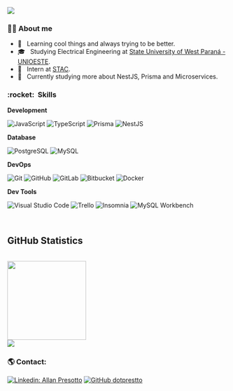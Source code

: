 ![](https://komarev.com/ghpvc/?username=dotprestto&color=006bed)

<h3> 👱‍♂️&nbsp;About me </h3>

- 🤔 &nbsp; Learning cool things and always trying to be better.
- 🎓 &nbsp; Studying Electrical Engineering at <a href="https://www.unioeste.br/portal/campus-foz-do-iguacu/">State University of West Paraná - UNIOESTE</a>.
- 💼 &nbsp; Intern at <a href="https://www.agrostac.com.br/home">STAC</a>.
- 🌱 &nbsp; Currently studying more about NestJS, Prisma and Microservices.


<h3> :rocket: &nbsp;Skills </h3>

**Development**

![JavaScript](https://img.shields.io/badge/-JavaScript-333333?style=flat&logo=javascript)
![TypeScript](https://img.shields.io/badge/-TypeScript-333333?style=flat&logo=typescript)
![Prisma](https://img.shields.io/badge/-Prisma-333333?style=flat&logo=prisma)
![NestJS](https://img.shields.io/badge/-NestJS-333333?style=flat&logo=nestjs)

**Database**

![PostgreSQL](https://img.shields.io/badge/-PostgreSQL-333333?style=flat&logo=postgresql)
![MySQL](https://img.shields.io/badge/-MySQL-333333?style=flat&logo=mysql)

**DevOps**

![Git](https://img.shields.io/badge/-Git-333333?style=flat&logo=git)
![GitHub](https://img.shields.io/badge/-GitHub-333333?style=flat&logo=github)
![GitLab](https://img.shields.io/badge/-GitLab-333333?style=flat&logo=gitlab)
![Bitbucket](https://img.shields.io/badge/-Bitbucket-333333?style=flat&logo=bitbucket)
![Docker](https://img.shields.io/badge/-Docker-333333?style=flat&logo=docker)

**Dev Tools**

![Visual Studio Code](https://img.shields.io/badge/-Visual%20Studio%20Code-333333?style=flat&logo=visual-studio-code&logoColor=007ACC)
![Trello](https://img.shields.io/badge/-Trello-333333?style=flat&logo=trello&logoColor=007ACC)
![Insomnia](https://img.shields.io/badge/-Insomnia-333333?style=flat&logo=insomnia)
![MySQL Workbench](https://img.shields.io/badge/-MySQL%20Workbench-333333?style=flat&logo=mysql)

<br/>

## **GitHub Statistics**

<br/>

<a href="https://github.com/dotprestto">
  <img height="180em" src="https://github-readme-stats.vercel.app/api?username=dotprestto&theme=dracula&show_icons=true" />
</a>

<br/>

<a href="https://github.com/dotprestto">
  <img align="center" src="https://github-readme-stats.vercel.app/api/top-langs/?username=dotprestto&theme=dracula&hide_langs_below=1" />
</a>

<br/>

<h3> 🌎&nbsp;Contact: </h3>

[![Linkedin: Allan Presotto](https://img.shields.io/badge/-allanpresotto-blue?style=flat-square&logo=Linkedin&logoColor=white&link=https://www.linkedin.com/in/allan-presotto/)](https://www.linkedin.com/in/allan-presotto/)
[![GitHub dotprestto](https://img.shields.io/github/followers/dotprestto?label=follow&style=social)](https://github.com/dotprestto)

